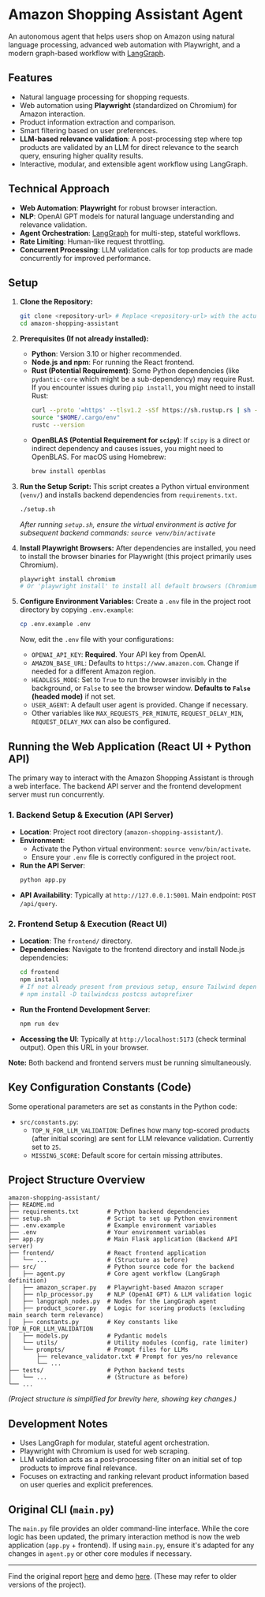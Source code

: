 # Amazon Shopping Assistant Agent

An autonomous agent that helps users shop on Amazon using natural language processing, advanced web automation with Playwright, and a modern graph-based workflow with [LangGraph](https://github.com/langchain-ai/langgraph).

## Features

- Natural language processing for shopping requests.
- Web automation using **Playwright** (standardized on Chromium) for Amazon interaction.
- Product information extraction and comparison.
- Smart filtering based on user preferences.
- **LLM-based relevance validation**: A post-processing step where top products are validated by an LLM for direct relevance to the search query, ensuring higher quality results.
- Interactive, modular, and extensible agent workflow using LangGraph.

## Technical Approach

- **Web Automation**: **Playwright** for robust browser interaction.
- **NLP**: OpenAI GPT models for natural language understanding and relevance validation.
- **Agent Orchestration**: [LangGraph](https://github.com/langchain-ai/langgraph) for multi-step, stateful workflows.
- **Rate Limiting**: Human-like request throttling.
- **Concurrent Processing**: LLM validation calls for top products are made concurrently for improved performance.

## Setup

1.  **Clone the Repository:**
    ```bash
    git clone <repository-url> # Replace <repository-url> with the actual URL
    cd amazon-shopping-assistant
    ```

2.  **Prerequisites (If not already installed):**
    *   **Python**: Version 3.10 or higher recommended.
    *   **Node.js and npm**: For running the React frontend.
    *   **Rust (Potential Requirement)**: Some Python dependencies (like `pydantic-core` which might be a sub-dependency) may require Rust. If you encounter issues during `pip install`, you might need to install Rust:
        ```bash
        curl --proto '=https' --tlsv1.2 -sSf https://sh.rustup.rs | sh -s -- -y
        source "$HOME/.cargo/env"
        rustc --version
        ```
    *   **OpenBLAS (Potential Requirement for `scipy`)**: If `scipy` is a direct or indirect dependency and causes issues, you might need to OpenBLAS. For macOS using Homebrew:
        ```bash
        brew install openblas
        ```

3.  **Run the Setup Script:**
    This script creates a Python virtual environment (`venv/`) and installs backend dependencies from `requirements.txt`.
    ```bash
    ./setup.sh
    ```
    *After running `setup.sh`, ensure the virtual environment is active for subsequent backend commands: `source venv/bin/activate`*

4.  **Install Playwright Browsers:**
    After dependencies are installed, you need to install the browser binaries for Playwright (this project primarily uses Chromium).
    ```bash
    playwright install chromium
    # Or 'playwright install' to install all default browsers (Chromium, Firefox, WebKit)
    ```

5.  **Configure Environment Variables:**
    Create a `.env` file in the project root directory by copying `.env.example`:
    ```bash
    cp .env.example .env
    ```
    Now, edit the `.env` file with your configurations:
    *   `OPENAI_API_KEY`: **Required**. Your API key from OpenAI.
    *   `AMAZON_BASE_URL`: Defaults to `https://www.amazon.com`. Change if needed for a different Amazon region.
    *   `HEADLESS_MODE`: Set to `True` to run the browser invisibly in the background, or `False` to see the browser window. **Defaults to `False` (headed mode)** if not set.
    *   `USER_AGENT`: A default user agent is provided. Change if necessary.
    *   Other variables like `MAX_REQUESTS_PER_MINUTE`, `REQUEST_DELAY_MIN`, `REQUEST_DELAY_MAX` can also be configured.

## Running the Web Application (React UI + Python API)

The primary way to interact with the Amazon Shopping Assistant is through a web interface. The backend API server and the frontend development server must run concurrently.

### 1. Backend Setup & Execution (API Server)

-   **Location**: Project root directory (`amazon-shopping-assistant/`).
-   **Environment**:
    -   Activate the Python virtual environment: `source venv/bin/activate`.
    -   Ensure your `.env` file is correctly configured in the project root.
-   **Run the API Server**:
    ```bash
    python app.py
    ```
-   **API Availability**: Typically at `http://127.0.0.1:5001`. Main endpoint: `POST /api/query`.

### 2. Frontend Setup & Execution (React UI)

-   **Location**: The `frontend/` directory.
-   **Dependencies**: Navigate to the frontend directory and install Node.js dependencies:
    ```bash
    cd frontend
    npm install
    # If not already present from previous setup, ensure Tailwind dependencies are there:
    # npm install -D tailwindcss postcss autoprefixer
    ```
-   **Run the Frontend Development Server**:
    ```bash
    npm run dev
    ```
-   **Accessing the UI**: Typically at `http://localhost:5173` (check terminal output). Open this URL in your browser.

**Note:** Both backend and frontend servers must be running simultaneously.

## Key Configuration Constants (Code)

Some operational parameters are set as constants in the Python code:
-   `src/constants.py`:
    -   `TOP_N_FOR_LLM_VALIDATION`: Defines how many top-scored products (after initial scoring) are sent for LLM relevance validation. Currently set to `25`.
    -   `MISSING_SCORE`: Default score for certain missing attributes.

## Project Structure Overview

```
amazon-shopping-assistant/
├── README.md
├── requirements.txt        # Python backend dependencies
├── setup.sh                # Script to set up Python environment
├── .env.example            # Example environment variables
├── .env                    # Your environment variables
├── app.py                  # Main Flask application (Backend API server)
├── frontend/               # React frontend application
│   └── ...                 # (Structure as before)
├── src/                    # Python source code for the backend
│   ├── agent.py            # Core agent workflow (LangGraph definition)
│   ├── amazon_scraper.py   # Playwright-based Amazon scraper
│   ├── nlp_processor.py    # NLP (OpenAI GPT) & LLM validation logic
│   ├── langgraph_nodes.py  # Nodes for the LangGraph agent
│   ├── product_scorer.py   # Logic for scoring products (excluding main search term relevance)
│   ├── constants.py        # Key constants like TOP_N_FOR_LLM_VALIDATION
│   ├── models.py           # Pydantic models
│   └── utils/              # Utility modules (config, rate limiter)
│   └── prompts/            # Prompt files for LLMs
│       ├── relevance_validator.txt # Prompt for yes/no relevance
│       └── ...
├── tests/                  # Python backend tests
│   └── ...                 # (Structure as before)
└── ...
```
*(Project structure is simplified for brevity here, showing key changes.)*

## Development Notes

- Uses LangGraph for modular, stateful agent orchestration.
- Playwright with Chromium is used for web scraping.
- LLM validation acts as a post-processing filter on an initial set of top products to improve final relevance.
- Focuses on extracting and ranking relevant product information based on user queries and explicit preferences.

## Original CLI (`main.py`)
The `main.py` file provides an older command-line interface. While the core logic has been updated, the primary interaction method is now the web application (`app.py` + frontend). If using `main.py`, ensure it's adapted for any changes in `agent.py` or other core modules if necessary.

---

Find the original report [here](https://hackmd.io/@nJ3wWZdKQGi1_-J7hyBKlg/r177wlNxlg) and demo [here](https://youtu.be/FADMUAF30ak). (These may refer to older versions of the project).
